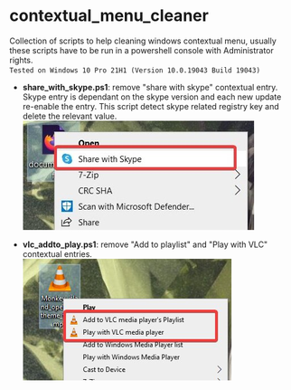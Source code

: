 # contextual_menu_cleaner
Collection of scripts to help cleaning windows contextual menu, usually these 
scripts have to be run in a powershell console with Administrator rights.  
`Tested on Windows 10 Pro 21H1 (Version 10.0.19043 Build 19043)`

* **share_with_skype.ps1**: remove "share with skype" contextual entry.
    Skype entry is dependant on the skype version and each new update
    re-enable the entry. This script detect skype related registry key
    and delete the relevant value.  
    ![Example Share with Skype](images/share_with_skype.jpg)


* **vlc_addto_play.ps1**: remove "Add to playlist"  and "Play with VLC" 
    contextual entries.  
    ![Example VLC](images/vlc_context.jpg)
